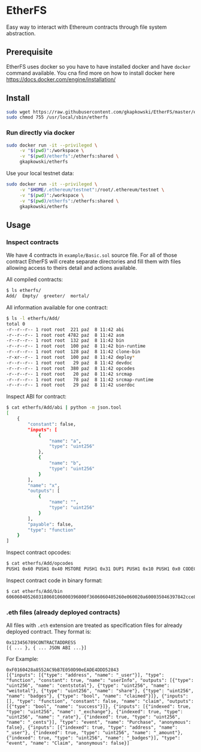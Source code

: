 # EtherFS

Easy way to interact with Ethereum contracts through file system abstraction.

## Prerequisite

EtherFS uses docker so you have to have installed docker and have `docker` command available. 
You cna find more on how to install docker here https://docs.docker.com/engine/installation/

## Install 

```bash
sudo wget https://raw.githubusercontent.com/gkapkowski/EtherFS/master/etherfs.sh -O /usr/local/sbin/etherfs
sudo chmod 755 /usr/local/sbin/etherfs
```
### Run directly via docker

```bash
sudo docker run -it --privileged \
     -v "$(pwd)":/workspace \
     -v "$(pwd)/etherfs":/etherfs:shared \
     gkapkowski/etherfs
```
Use your local testnet data:

```bash
sudo docker run -it --privileged \
     -v "$HOME/.ethereum/testnet":/root/.ethereum/testnet \
     -v "$(pwd)":/workspace \
     -v "$(pwd)/etherfs":/etherfs:shared \
     gkapkowski/etherfs
```

## Usage

### Inspect contracts

We have 4 contracts in `example/Basic.sol` source file. For all of those contract EtherFS will create separate directories and fill them with files allowing access to theirs detail and actions available.

All compiled contracts:

```bash
$ ls etherfs/
Add/  Empty/  greeter/  mortal/
```
All information available for one contract:

```bash
$ ls -l etherfs/Add/
total 0
-r--r--r-- 1 root root  221 paź  8 11:42 abi
-r--r--r-- 1 root root 4782 paź  8 11:42 asm
-r--r--r-- 1 root root  132 paź  8 11:42 bin
-r--r--r-- 1 root root  100 paź  8 11:42 bin-runtime
-r--r--r-- 1 root root  128 paź  8 11:42 clone-bin
-r-xr--r-- 1 root root  100 paź  8 11:42 deploy*
-r--r--r-- 1 root root   29 paź  8 11:42 devdoc
-r--r--r-- 1 root root  380 paź  8 11:42 opcodes
-r--r--r-- 1 root root   20 paź  8 11:42 srcmap
-r--r--r-- 1 root root   78 paź  8 11:42 srcmap-runtime
-r--r--r-- 1 root root   29 paź  8 11:42 userdoc
```

Inspect ABI for contract:

```bash
$ cat etherfs/Add/abi | python -m json.tool
[
    {
        "constant": false,
        "inputs": [
            {
                "name": "a",
                "type": "uint256"
            },
            {
                "name": "b",
                "type": "uint256"
            }
        ],
        "name": "x",
        "outputs": [
            {
                "name": "",
                "type": "uint256"
            }
        ],
        "payable": false,
        "type": "function"
    }
]
```

Inspect contract opcodes:

```bash
$ cat etherfs/Add/opcodes
PUSH1 0x60 PUSH1 0x40 MSTORE PUSH1 0x31 DUP1 PUSH1 0x10 PUSH1 0x0 CODECOPY PUSH1 0x0 RETURN PUSH1 0x60 PUSH1 0x40 MSTORE PUSH1 0xE0 PUSH1 0x2 EXP PUSH1 0x0 CALLDATALOAD DIV PUSH4 0x97842CCE DUP2 EQ PUSH1 0x1C JUMPI JUMPDEST PUSH1 0x2 JUMP JUMPDEST CALLVALUE PUSH1 0x2 JUMPI PUSH1 0x24 CALLDATALOAD PUSH1 0x4 CALLDATALOAD ADD PUSH1 0x60 SWAP1 DUP2 MSTORE PUSH1 0x20 SWAP1 RETURN
```

Inspect contract code in binary format:

```bash
$ cat etherfs/Add/bin
606060405260318060106000396000f3606060405260e060020a600035046397842cce8114601c575b6002565b34600257602435600435016060908152602090f3
```

### .eth files (already deployed contracts)

All files with `.eth` extension are treated as specification files for already deployed contract. They format is:
```
0x123456789CONTRACTADDRESS
[{ ... }, { ... JSON ABI ...}]
```

For Example:

```
0xF0160428a8552AC9bB7E050D90eEADE4DDD52843
[{"inputs": [{"type": "address", "name": "_user"}], "type": "function", "constant": true, "name": "userInfo", "outputs": [{"type": "uint256", "name": "centstotal"}, {"type": "uint256", "name": "weitotal"}, {"type": "uint256", "name": "share"}, {"type": "uint256", "name": "badges"}, {"type": "bool", "name": "claimed"}]}, {"inputs": [], "type": "function", "constant": false, "name": "claim", "outputs": [{"type": "bool", "name": "success"}]}, {"inputs": [{"indexed": true, "type": "uint256", "name": "_exchange"}, {"indexed": true, "type": "uint256", "name": "_rate"}, {"indexed": true, "type": "uint256", "name": "_cents"}], "type": "event", "name": "Purchase", "anonymous": false}, {"inputs": [{"indexed": true, "type": "address", "name": "_user"}, {"indexed": true, "type": "uint256", "name": "_amount"}, {"indexed": true, "type": "uint256", "name": "_badges"}], "type": "event", "name": "Claim", "anonymous": false}]
```
